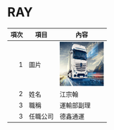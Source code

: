 # RAY
|項次 | 項目 |內容 |
|----:|------|------|
|1 | 圖片 | <img src="The New Actros 曳引車系列_banner.jpg" width="100" Height="100" />
|2 |姓名 |江宗翰 |
|3 | 職稱 | 運輸部副理 |
|3 | 任職公司 | 德鑫通運 |
